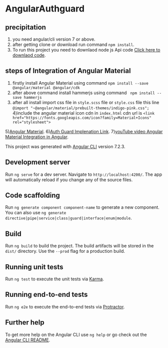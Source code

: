 # AngularAuthguard

## precipitation

1) you need angular/cli version 7 or above.
2) after getting clone or download run command `npm install`.
3) To run this project you need to downlaod node js Api code [Click here to downlaod code](https://github.com/Mahesh-Waman/Node_CURD_REST_Api.git).

## steps of Integration of Angular Material

1) firstly install Angular Material using command `npm install --save @angular/material @angular/cdk`
2) after above command install hammerjs using command ` npm install --save hammerjs`
3) after all install import css file in `style.scss` file or `style.css` file  this line `@import "~@angular/material/prebuilt-themes/indigo-pink.css";`
4)include the angular material icon cdn in `index.html` cdn url is `<link href="https://fonts.googleapis.com/icon?family=Material+Icons" rel="stylesheet">`

5)[Angular Material](https://material.angular.io/guide/getting-started).
6)[Auth Guard Implenation Link](https://dzone.com/articles/implementing-guard-in-angular-5-app).
7)[youTube video Angular Material Integration in Angular](https://www.youtube.com/watch?v=Fcr-gM-QThc).

This project was generated with [Angular CLI](https://github.com/angular/angular-cli) version 7.2.3.

## Development server

Run `ng serve` for a dev server. Navigate to `http://localhost:4200/`. The app will automatically reload if you change any of the source files.

## Code scaffolding

Run `ng generate component component-name` to generate a new component. You can also use `ng generate directive|pipe|service|class|guard|interface|enum|module`.

## Build

Run `ng build` to build the project. The build artifacts will be stored in the `dist/` directory. Use the `--prod` flag for a production build.

## Running unit tests

Run `ng test` to execute the unit tests via [Karma](https://karma-runner.github.io).

## Running end-to-end tests

Run `ng e2e` to execute the end-to-end tests via [Protractor](http://www.protractortest.org/).

## Further help

To get more help on the Angular CLI use `ng help` or go check out the [Angular CLI README](https://github.com/angular/angular-cli/blob/master/README.md).
